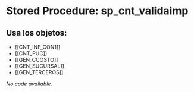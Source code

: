 # Stored Procedure: sp_cnt_validaimp

## Usa los objetos:
- [[CNT_INF_CON1]]
- [[CNT_PUC]]
- [[GEN_CCOSTO]]
- [[GEN_SUCURSAL]]
- [[GEN_TERCEROS]]

*No code available.*
